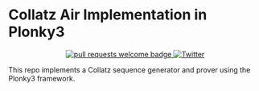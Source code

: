 # Collatz Air Implementation in Plonky3

<div align="center">
  <p align="center">
    <a href="http://makeapullrequest.com">
      <img alt="pull requests welcome badge" src="https://img.shields.io/badge/PRs-welcome-brightgreen.svg?style=flat">
    </a>
    <a href="https://x.com/m2magician">
      <img alt="Twitter" src="https://img.shields.io/twitter/url/https/twitter.com/m2magician.svg?style=social&label=Follow%20%40m2magician">
    </a>
  </p>
</div>

This repo implements a Collatz sequence generator and prover using the Plonky3 framework.

